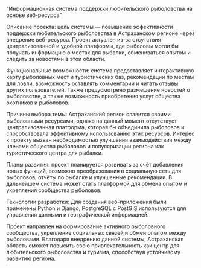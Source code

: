 "Информационная система поддержки любительского рыболовства на основе веб-ресурса"

Описание проекта: цель системы — повышение эффективности поддержки любительского рыболовства в Астраханском регионе через внедрение веб-ресурса. Проект актуален из-за отсутствия централизованной и удобной платформы, где рыболовы могли бы получать информацию о местах для рыбалки, обмениваться опытом и следить за новостями в этой области.

Функциональные возможности: система предоставляет интерактивную карту рыболовных мест и туристических баз, рекомендации по местам для ловли, возможность оставлять комментарии и читать отзывы других пользователей. Также предусмотрено размещение новостей о рыболовстве, а также возможность приобретения услуг общества охотников и рыболовов.

Причины выбора темы: Астраханский регион славится своими рыболовными ресурсами, однако на данный момент отсутствует централизованная платформа, которая бы объединила рыболовов и способствовала эффективному использованию этих ресурсов. Интерес к проекту вызван необходимостью улучшения взаимодействия между членами общества рыболовов и популяризации региона как туристического центра для рыбалки.

Планы развития: проект планируется развивать за счёт добавления новых функций, возможно преобразования в социальную сеть для рыболовов, отчёты по рыбалке и улучшенные рекомендации. В дальнейшем система может стать платформой для обмена опытом и укрепления сообщества рыболовов.

Технологии разработки: Для создания веб-приложения были применены Python и Django, PostgreSQL с PostGIS используются для управления данными и географической информацией.

Проект направлен на формирование активного рыболовного сообщества, укрепление социальных связей и обмен опытом между рыболовами. Благодаря внедрению данной системы, Астраханская область сможет повысить свою привлекательность как центр для любительского рыболовства и туризма, способствуя устойчивому развитию региона.
